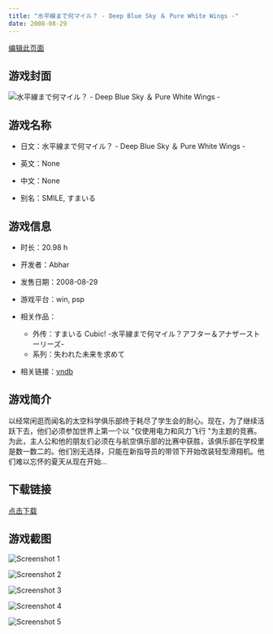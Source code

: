 ```yaml
---
title: "水平線まで何マイル？ - Deep Blue Sky ＆ Pure White Wings -"
date: 2008-08-29
---
```

[编辑此页面](https://github.com/ACG-3/ADV3-source/blob/main/source/_posts/games/%E6%B0%B4%E5%B9%B3%E7%B7%9A%E3%81%BE%E3%81%A7%E4%BD%95%E3%83%9E%E3%82%A4%E3%83%AB%EF%BC%9F%20-%20Deep%20Blue%20Sky%20%EF%BC%86%20Pure%20White%20Wings%20-.md)

## 游戏封面

![水平線まで何マイル？ - Deep Blue Sky ＆ Pure White Wings -](https%3A//pan.timero.xyz/onedrive/img_lib_001/%E6%B0%B4%E5%B9%B3%E7%B7%9A%E3%81%BE%E3%81%A7%E4%BD%95%E3%83%9E%E3%82%A4%E3%83%AB%EF%BC%9F%20-%20Deep%20Blue%20Sky%20%EF%BC%86%20Pure%20White%20Wings%20-_cover.avif)


## 游戏名称

- 日文：水平線まで何マイル？ - Deep Blue Sky ＆ Pure White Wings -
- 英文：None
- 中文：None

- 别名：SMILE, すまいる


## 游戏信息

- 时长：20.98 h
- 开发者：Abhar
- 发售日期：2008-08-29
- 游戏平台：win, psp
- 相关作品：
   - 外传：すまいる Cubic! -水平線まで何マイル？アフター＆アナザーストーリーズ-
   - 系列：失われた未来を求めて

- 相关链接：[vndb](https://vndb.org/v972)


## 游戏简介

以经常闲逛而闻名的太空科学俱乐部终于耗尽了学生会的耐心。现在，为了继续活跃下去，他们必须参加世界上第一个以 "仅使用电力和风力飞行 "为主题的竞赛。为此，主人公和他的朋友们必须在与航空俱乐部的比赛中获胜，该俱乐部在学校里是数一数二的。他们别无选择，只能在新指导员的带领下开始改装轻型滑翔机。他们难以忘怀的夏天从现在开始...


## 下载链接

[点击下载](https://pan.timero.xyz/onedrive/adv_lib_001/%E6%B0%B4%E5%B9%B3%E7%B7%9A%E3%81%BE%E3%81%A7%E4%BD%95%E3%83%9E%E3%82%A4%E3%83%AB%EF%BC%9F%20-%20Deep%20Blue%20Sky%20%EF%BC%86%20Pure%20White%20Wings%20-)


## 游戏截图


![Screenshot 1](https%3A//pan.timero.xyz/onedrive/img_lib_001/%E6%B0%B4%E5%B9%B3%E7%B7%9A%E3%81%BE%E3%81%A7%E4%BD%95%E3%83%9E%E3%82%A4%E3%83%AB%EF%BC%9F%20-%20Deep%20Blue%20Sky%20%EF%BC%86%20Pure%20White%20Wings%20-_Screenshot_1.avif)

![Screenshot 2](https%3A//pan.timero.xyz/onedrive/img_lib_001/%E6%B0%B4%E5%B9%B3%E7%B7%9A%E3%81%BE%E3%81%A7%E4%BD%95%E3%83%9E%E3%82%A4%E3%83%AB%EF%BC%9F%20-%20Deep%20Blue%20Sky%20%EF%BC%86%20Pure%20White%20Wings%20-_Screenshot_2.avif)

![Screenshot 3](https%3A//pan.timero.xyz/onedrive/img_lib_001/%E6%B0%B4%E5%B9%B3%E7%B7%9A%E3%81%BE%E3%81%A7%E4%BD%95%E3%83%9E%E3%82%A4%E3%83%AB%EF%BC%9F%20-%20Deep%20Blue%20Sky%20%EF%BC%86%20Pure%20White%20Wings%20-_Screenshot_3.avif)

![Screenshot 4](https%3A//pan.timero.xyz/onedrive/img_lib_001/%E6%B0%B4%E5%B9%B3%E7%B7%9A%E3%81%BE%E3%81%A7%E4%BD%95%E3%83%9E%E3%82%A4%E3%83%AB%EF%BC%9F%20-%20Deep%20Blue%20Sky%20%EF%BC%86%20Pure%20White%20Wings%20-_Screenshot_4.avif)

![Screenshot 5](https%3A//pan.timero.xyz/onedrive/img_lib_001/%E6%B0%B4%E5%B9%B3%E7%B7%9A%E3%81%BE%E3%81%A7%E4%BD%95%E3%83%9E%E3%82%A4%E3%83%AB%EF%BC%9F%20-%20Deep%20Blue%20Sky%20%EF%BC%86%20Pure%20White%20Wings%20-_Screenshot_5.avif)

